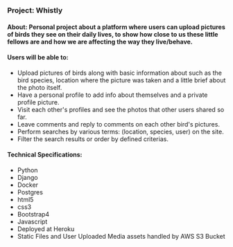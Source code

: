 ### Project: Whistly
#### About: Personal project about a platform where users can upload pictures of birds they see on their daily lives, to show how close to us these little fellows are and how we are affecting the way they live/behave.
#### Users will be able to:
 - Upload pictures of birds along with basic information about such as the bird species, location where the picture was taken and a little brief about the photo itself. 
 - Have a personal profile to add info about themselves and a private profile picture.
 - Visit each other's profiles and see the photos that other users shared so far.
 - Leave comments and reply to comments on each other bird's pictures.
 - Perform searches by various terms: (location, species, user) on the site.
 - Filter the search results or order by defined criterias.
#### Technical Specifications:
- Python
- Django 
- Docker
- Postgres
- html5
- css3
- Bootstrap4
- Javascript
- Deployed at Heroku
- Static Files and User Uploaded Media assets handled by AWS S3 Bucket
